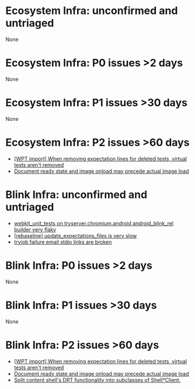 # Ecosystem Infra: unconfirmed and untriaged
None

# Ecosystem Infra: P0 issues >2 days
None

# Ecosystem Infra: P1 issues >30 days
None

# Ecosystem Infra: P2 issues >60 days
* [[WPT import] When removing expectation lines for deleted tests, virtual tests aren't removed](https://crbug.com/730047)
* [Document ready state and image onload may precede actual image load](https://crbug.com/708757)

# Blink Infra: unconfirmed and untriaged
* [webkit_unit_tests on tryserver.chromium.android android_blink_rel builder very flaky](https://crbug.com/808715)
* [[rebaseline] update_expectations_files is very slow](https://crbug.com/808572)
* [tryjob failure email stdio links are broken](https://crbug.com/808398)

# Blink Infra: P0 issues >2 days
None

# Blink Infra: P1 issues >30 days
None

# Blink Infra: P2 issues >60 days
* [[WPT import] When removing expectation lines for deleted tests, virtual tests aren't removed](https://crbug.com/730047)
* [Document ready state and image onload may precede actual image load](https://crbug.com/708757)
* [Split content shell's DRT functionality into subclasses of Shell*Client.](https://crbug.com/420994)

